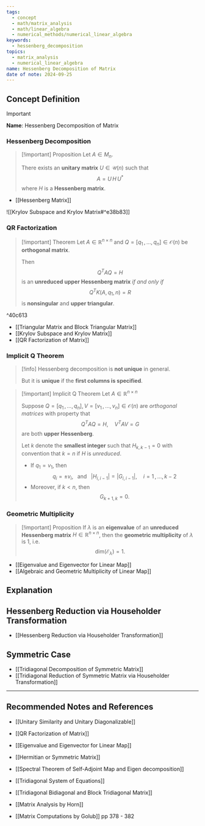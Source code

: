 ```yaml
---
tags:
  - concept
  - math/matrix_analysis
  - math/linear_algebra
  - numerical_methods/numerical_linear_algebra
keywords:
  - hessenberg_decomposition
topics:
  - matrix_analysis
  - numerical_linear_algebra
name: Hessenberg Decomposition of Matrix
date of note: 2024-09-25
---
```


## Concept Definition

>[!important]
>**Name**: Hessenberg Decomposition of Matrix

### Hessenberg Decomposition

>[!important] Proposition
>Let $A\in M_{n}$. 
>
>There exists an **unitary matrix** $U\in \mathcal{U}(n)$ such that $$A = U\,H\,U^{*}$$ where $H$ is a **Hessenberg matrix**.

- [[Hessenberg Matrix]]

![[Krylov Subspace and Krylov Matrix#^e38b83]]

### QR Factorization

>[!important] Theorem
>Let $A\in \mathbb{R}^{n\times n}$ and $Q = [q_{1}\,{,}\ldots{,}\,q_{n}]\in \mathcal{O}(n)$ be **orthogonal matrix**.
>
>Then $$Q^{T}AQ = H$$ is an **unreduced upper Hessenberg matrix** *if and only if*  $$Q^{T}K(A, q_{1}, n) = R$$ is **nonsingular** and **upper triangular**.

^40c613

- [[Triangular Matrix and Block Triangular Matrix]]
- [[Krylov Subspace and Krylov Matrix]]
- [[QR Factorization of Matrix]]

### Implicit Q Theorem

>[!info]
>Hessenberg decomposition is **not unique** in general. 
>
>But it is **unique** if the **first columns is specified**.

>[!important] Implicit Q Theorem
>Let $A\in \mathbb{R}^{n\times n}$
>
>Suppose $Q = [q_{1}\,{,}\ldots{,}\,q_{n}], V= [v_{1}\,{,}\ldots{,}\,v_{n}]\in \mathcal{O}(n)$ are *orthogonal matrices* with property that $$Q^{T}A Q = H, \quad V^{T}AV= G$$ are both **upper Hessenberg**.
>
>Let $k$ denote the **smallest integer** such that $H_{k,k-1} =0$ with convention that $k=n$ if $H$ is *unreduced*.
>- If $q_{1} = v_{1}$, then $$q_{i} = \pm v_{i}, \;\;\text{ and }\;\; |H_{i,i-1}| = |G_{i,i-1}|, \quad i=1\,{,}\ldots{,}\,k-2$$
>- Moreover, if $k < n$, then $$G_{k+1, k} = 0.$$


### Geometric Multiplicity

>[!important] Proposition
>If $\lambda$ is an **eigenvalue** of an **unreduced Hessenberg matrix** $H\in \mathbb{R}^{n\times n}$, then the **geometric multiplicity** of $\lambda$ is $1$, i.e. $$\text{dim}(\mathcal{E}_{\lambda})=1.$$

- [[Eigenvalue and Eigenvector for Linear Map]]
- [[Algebraic and Geometric Multiplicity of Linear Map]]


## Explanation





## Hessenberg Reduction via Householder Transformation

- [[Hessenberg Reduction via Householder Transformation]]

## Symmetric Case

- [[Tridiagonal Decomposition of Symmetric Matrix]]
- [[Tridiagonal Reduction of Symmetric Matrix via Householder Transformation]]


-----------
##  Recommended Notes and References


- [[Unitary Similarity and Unitary Diagonalizable]]
- [[QR Factorization of Matrix]]

- [[Eigenvalue and Eigenvector for Linear Map]]
- [[Hermitian or Symmetric Matrix]]
- [[Spectral Theorem of Self-Adjoint Map and Eigen decomposition]]

- [[Tridiagonal System of Equations]]
- [[Tridiagonal Bidiagonal and Block Tridiagonal Matrix]]

- [[Matrix Analysis by Horn]]
- [[Matrix Computations by Golub]] pp 378 - 382